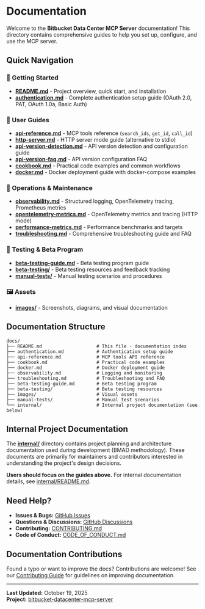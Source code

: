 # Documentation

Welcome to the **Bitbucket Data Center MCP Server** documentation! This directory contains comprehensive guides to help you set up, configure, and use the MCP server.

## Quick Navigation

### 🚀 Getting Started

- **[README.md](../README.md)** - Project overview, quick start, and installation
- **[authentication.md](authentication.md)** - Complete authentication setup guide (OAuth 2.0, PAT, OAuth 1.0a, Basic Auth)

### 📖 User Guides

- **[api-reference.md](api-reference.md)** - MCP tools reference (`search_ids`, `get_id`, `call_id`)
- **[http-server.md](http-server.md)** - HTTP server mode guide (alternative to stdio)
- **[api-version-detection.md](api-version-detection.md)** - API version detection and configuration guide
- **[api-version-faq.md](api-version-faq.md)** - API version configuration FAQ
- **[cookbook.md](cookbook.md)** - Practical code examples and common workflows
- **[docker.md](docker.md)** - Docker deployment guide with docker-compose examples

### 🔧 Operations & Maintenance

- **[observability.md](observability.md)** - Structured logging, OpenTelemetry tracing, Prometheus metrics
- **[opentelemetry-metrics.md](opentelemetry-metrics.md)** - OpenTelemetry metrics and tracing (HTTP mode)
- **[performance-metrics.md](performance-metrics.md)** - Performance benchmarks and targets
- **[troubleshooting.md](troubleshooting.md)** - Comprehensive troubleshooting guide and FAQ

### 🧪 Testing & Beta Program

- **[beta-testing-guide.md](beta-testing-guide.md)** - Beta testing program guide
- **[beta-testing/](beta-testing/)** - Beta testing resources and feedback tracking
- **[manual-tests/](manual-tests/)** - Manual testing scenarios and procedures

### 🖼️ Assets

- **[images/](images/)** - Screenshots, diagrams, and visual documentation

## Documentation Structure

```
docs/
├── README.md                    # This file - documentation index
├── authentication.md            # Authentication setup guide
├── api-reference.md             # MCP tools API reference
├── cookbook.md                  # Practical code examples
├── docker.md                    # Docker deployment guide
├── observability.md             # Logging and monitoring
├── troubleshooting.md           # Troubleshooting and FAQ
├── beta-testing-guide.md        # Beta testing program
├── beta-testing/                # Beta testing resources
├── images/                      # Visual assets
├── manual-tests/                # Manual test scenarios
└── internal/                    # Internal project documentation (see below)
```

## Internal Project Documentation

The **[internal/](internal/)** directory contains project planning and architecture documentation used during development (BMAD methodology). These documents are primarily for maintainers and contributors interested in understanding the project's design decisions.

**Users should focus on the guides above.** For internal documentation details, see [internal/README.md](internal/README.md).

## Need Help?

- **Issues & Bugs:** [GitHub Issues](https://github.com/guercheLE/bitbucket-dc-mcp/issues)
- **Questions & Discussions:** [GitHub Discussions](https://github.com/guercheLE/bitbucket-dc-mcp/discussions)
- **Contributing:** [CONTRIBUTING.md](../CONTRIBUTING.md)
- **Code of Conduct:** [CODE_OF_CONDUCT.md](../CODE_OF_CONDUCT.md)

## Documentation Contributions

Found a typo or want to improve the docs? Contributions are welcome! See our [Contributing Guide](../CONTRIBUTING.md) for guidelines on improving documentation.

---

**Last Updated:** October 19, 2025  
**Project:** [bitbucket-datacenter-mcp-server](https://github.com/guercheLE/bitbucket-dc-mcp)
